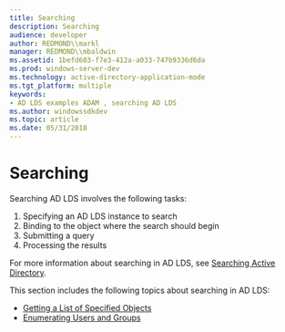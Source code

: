 ```yaml
---
title: Searching
description: Searching
audience: developer
author: REDMOND\\markl
manager: REDMOND\\mbaldwin
ms.assetid: 1befd603-f7e3-412a-a033-747b9336d6da
ms.prod: windows-server-dev
ms.technology: active-directory-application-mode
ms.tgt_platform: multiple
keywords:
- AD LDS examples ADAM , searching AD LDS
ms.author: windowssdkdev
ms.topic: article
ms.date: 05/31/2018
---
```


# Searching

Searching AD LDS involves the following tasks:

1.  Specifying an AD LDS instance to search
2.  Binding to the object where the search should begin
3.  Submitting a query
4.  Processing the results

For more information about searching in AD LDS, see [Searching Active Directory](https://msdn.microsoft.com/library/aa746427).

This section includes the following topics about searching in AD LDS:

-   [Getting a List of Specified Objects](getting-a-list-of-specified-objects.md)
-   [Enumerating Users and Groups](enumerating-users-and-groups.md)

 

 




